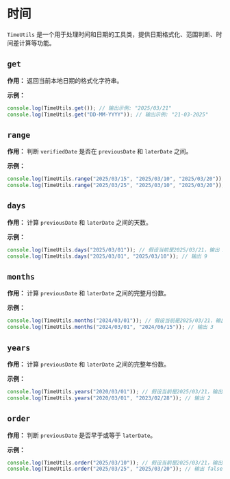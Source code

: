 # 时间

`TimeUtils` 是一个用于处理时间和日期的工具类，提供日期格式化、范围判断、时间差计算等功能。

## `get`
**作用：**
返回当前本地日期的格式化字符串。

**示例：**
```typescript
console.log(TimeUtils.get()); // 输出示例: "2025/03/21"
console.log(TimeUtils.get("DD-MM-YYYY")); // 输出示例: "21-03-2025"
```

## `range`
**作用：**
判断 `verifiedDate` 是否在 `previousDate` 和 `laterDate` 之间。

**示例：**
```typescript
console.log(TimeUtils.range("2025/03/15", "2025/03/10", "2025/03/20")); // true
console.log(TimeUtils.range("2025/03/25", "2025/03/10", "2025/03/20")); // false
```

## `days`
**作用：**
计算 `previousDate` 和 `laterDate` 之间的天数。


**示例：**
```typescript
console.log(TimeUtils.days("2025/03/01")); // 假设当前是2025/03/21，输出 20
console.log(TimeUtils.days("2025/03/01", "2025/03/10")); // 输出 9
```

## `months`
**作用：**
计算 `previousDate` 和 `laterDate` 之间的完整月份数。

**示例：**
```typescript
console.log(TimeUtils.months("2024/03/01")); // 假设当前是2025/03/21，输出 12
console.log(TimeUtils.months("2024/03/01", "2024/06/15")); // 输出 3
```

## `years`
**作用：**
计算 `previousDate` 和 `laterDate` 之间的完整年份数。


**示例：**
```typescript
console.log(TimeUtils.years("2020/03/01")); // 假设当前是2025/03/21，输出 5
console.log(TimeUtils.years("2020/03/01", "2023/02/28")); // 输出 2
```

## `order`
**作用：**
判断 `previousDate` 是否早于或等于 `laterDate`。

**示例：**
```typescript
console.log(TimeUtils.order("2025/03/10")); // 假设当前是2025/03/21，输出 true
console.log(TimeUtils.order("2025/03/25", "2025/03/20")); // 输出 false
```

